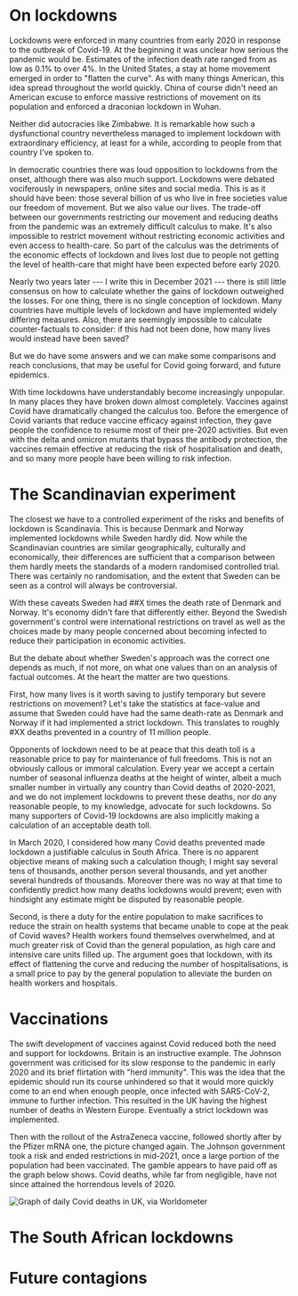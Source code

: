 # On lockdowns

Lockdowns were enforced in many countries from early 2020 in response to the
outbreak of Covid-19. At the beginning it was unclear how serious the pandemic
would be. Estimates of the infection death rate ranged from as low as 0.1% to
over 4%. In the United States, a stay at home movement emerged in order to
"flatten the curve". As with many things American, this idea spread throughout
the world quickly. China of course didn't need an American excuse to enforce
massive restrictions of movement on its population and enforced a draconian
lockdown in Wuhan.

Neither did autocracies like Zimbabwe. It is remarkable how such a dysfunctional
country nevertheless managed to implement lockdown with extraordinary
efficiency, at least for a while, according to people from that country I've
spoken to.

In democratic countries there was loud opposition to lockdowns from the onset,
although there was also much support. Lockdowns were debated vociferously in
newspapers, online sites and social media. This is as it should have been: those
several billion of us who live in free societies value our freedom of
movement. But we also value our lives. The trade-off between our governments
restricting our movement and reducing deaths from the pandemic was an extremely
difficult calculus to make. It's also impossible to restrict movement without
restricting economic activities and even access to health-care. So part of the
calculus was the detriments of the economic effects of lockdown and lives lost
due to people not getting the level of health-care that might have been expected
before early 2020.

Nearly two years later --- I write this in December 2021 --- there is still
little consensus on how to calculate whether the gains of lockdown outweighed
the losses. For one thing, there is no single conception of lockdown. Many
countries have multiple levels of lockdown and have implemented widely differing
measures. Also, there are seemingly impossible to calculate counter-factuals to consider:
if this had not been done, how many lives would instead have been saved?

But we do have some answers and we can make some comparisons and reach
conclusions, that may be useful for Covid going forward, and future epidemics.

With time lockdowns have understandably become increasingly unpopular. In many
places they have broken down almost completely. Vaccines against Covid have
dramatically changed the calculus too. Before the emergence of Covid variants
that reduce vaccine efficacy against infection, they gave people the confidence
to resume most of their pre-2020 activities. But even with the delta and omicron
mutants that bypass the antibody protection, the vaccines remain effective at
reducing the risk of hospitalisation and death, and so many more people have
been willing to risk infection.

# The Scandinavian experiment

The closest we have to a controlled experiment of the risks and benefits of
lockdown is Scandinavia. This is because Denmark and Norway implemented
lockdowns while Sweden hardly did. Now while the Scandinavian countries are
similar geographically, culturally and economically, their differences are
sufficient that a comparison between them hardly meets the standards of a modern
randomised controlled trial. There was certainly no randomisation, and the
extent that Sweden can be seen as a control will always be controversial.

With these caveats Sweden had ##X times the death rate of Denmark and
Norway. It's economy didn't fare that differently either. Beyond the Swedish
government's control were international restrictions on travel as well as
the choices made by many people concerned about becoming infected to reduce
their participation in economic activities.

But the debate about whether Sweden's approach was the correct one depends as
much, if not more, on what one values than on an analysis of factual
outcomes. At the heart the matter are two questions.

First, how many lives is it worth saving to justify temporary but severe
restrictions on movement? Let's take the statistics at face-value and assume
that Sweden could have had the same death-rate as Denmark and Norway if it had
implemented a strict lockdown. This translates to roughly #XX deaths prevented
in a country of 11 million people.

Opponents of lockdown need to be at peace that this death toll is a reasonable
price to pay for maintenance of full freedoms.  This is not an obviously callous
or immoral calculation. Every year we accept a certain number of seasonal
influenza deaths at the height of winter, albeit a much smaller number in
virtually any country than Covid deaths of 2020-2021, and we do not implement
lockdowns to prevent these deaths, nor do any reasonable people, to my
knowledge, advocate for such lockdowns. So many supporters of Covid-19 lockdowns
are also implicitly making a calculation of an acceptable death toll.

In March 2020, I considered how many Covid deaths prevented made lockdown a justifiable
calculus in South Africa. There is no apparent objective means of making such a
calculation though; I might say several tens of thousands, another person
several thousands, and yet another several hundreds of thousands. Moreover there
was no way at that time to confidently predict how many deaths lockdowns would
prevent; even with hindsight any estimate might be disputed by reasonable people.

Second, is there a duty for the entire population to make sacrifices to reduce
the strain on health systems that became unable to cope at the peak of Covid
waves? Health workers found themselves overwhelmed, and at much greater risk of
Covid than the general population, as high care and intensive care units filled
up. The argument goes that lockdown, with its effect of flattening the curve and
reducing the number of hospitalisations, is a small price to pay by the general
population to alleviate the burden on health workers and hospitals.

# Vaccinations

The swift development of vaccines against Covid reduced both the need and
support for lockdowns. Britain is an instructive example. The Johnson government
was criticised for its slow response to the pandemic in early 2020 and its brief
flirtation with "herd immunity". This was the idea that the epidemic should run
its course unhindered so that it would more quickly come to an end when enough
people, once infected with SARS-CoV-2, immune to further infection. This
resulted in the UK having the highest number of deaths in Western
Europe. Eventually a strict lockdown was implemented.

Then with the rollout of the AstraZeneca vaccine, followed shortly after by the
Pfizer mRNA one, the picture changed again. The Johnson government took a risk
and ended restrictions in mid-2021, once a large portion of the population had
been vaccinated. The gamble appears to have paid off as the graph below
shows. Covid deaths, while far from negligible, have not since attained the
horrendous levels of 2020.

![Graph of daily Covid deaths in UK, via Worldometer ](UKCovidDeaths.jpg "Graph
of UK Covid deaths")

# The South African lockdowns

# Future contagions

